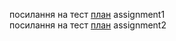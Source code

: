 посилання на тест [план](https://docs.google.com/document/d/1fGkEGWr4scIvYHTbhRI28pGYd5o1u9o80upCpWottUI/edit?usp=sharing) assignment1    
посилання на тест [план](https://docs.google.com/document/d/1AfCuYyygl_XgmJrXtZkpfhtegt9W4-zfv1CpBNZvgbQ/edit?usp=sharing) assignment2
